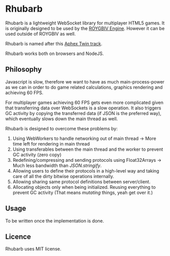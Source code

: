 # Rhubarb

Rhubarb is a lightweight WebSocket library for multiplayer HTML5 games. It is originally designed to be used by the [ROYGBIV Engine](https://github.com/oguzeroglu/ROYGBIV). However it can be used outside of ROYGBIV as well.

Rhubarb is named after this [Aphex Twin track](https://www.youtube.com/watch?v=_AWIqXzvX-U).

Rhubarb works both on browsers and NodeJS.

## Philosophy

Javascript is slow, therefore we want to have as much main-process-power as we can
in order to do game related calculations, graphics rendering and achieving 60 FPS.

For multiplayer games achieving 60 FPS gets even more complicated given that transferring data
over WebSockets is a slow operation. It also triggers GC activity by copying the transferred
data (if JSON is the preferred way), which eventually slows down the main thread as well.

Rhubarb is designed to overcome these problems by:

1. Using WebWorkers to handle networking out of main thread -> More time left for rendering in main thread
2. Using transferables between the main thread and the worker to prevent GC activity (zero copy)
3. Redefining/compressing and sending protocols using Float32Arrays -> Much less bandwidth than *JSON.stringify*.
4. Allowing users to define their protocols in a high-level way and taking care of all the dirty bitwise operations internally.
5. Allowing sharing same protocol definitions between server/client.
6. Allocating objects only when being initialized. Reusing everything to prevent GC activity (That means *mutating* things, yeah get over it.)

## Usage

To be written once the implementation is done.

## Licence

Rhubarb uses MIT license.
